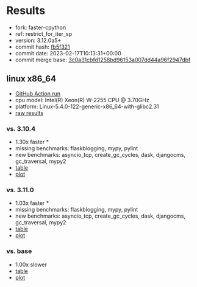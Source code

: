 # Results

- fork: faster-cpython
- ref: restrict_for_iter_sp
- version: 3.12.0a5+
- commit hash: [fb5f321](https://github.com/faster%2dcpython/cpython/commit/fb5f321)
- commit date: 2023-02-17T10:13:31+00:00
- commit merge base: [3c0a31cbfd1258bd96153a007dd44a96f2947dbf](https://github.com/faster%2dcpython/cpython/commit/3c0a31cbfd1258bd96153a007dd44a96f2947dbf)

## linux x86_64

- [GitHub Action run](https://github.com/faster-cpython/benchmarking/actions/runs/4202754871)
- cpu model: Intel(R) Xeon(R) W-2255 CPU @ 3.70GHz
- platform: Linux-5.4.0-122-generic-x86_64-with-glibc2.31
- [raw results](bm-20230217-linux-x86_64-faster%252dcpython-restrict_for_iter_sp-3.12.0a5%2B-fb5f321.json)

### vs. 3.10.4

- 1.30x faster \*
- missing benchmarks: flaskblogging, mypy, pylint
- new benchmarks: asyncio_tcp, create_gc_cycles, dask, djangocms, gc_traversal, mypy2
- [table](bm-20230217-linux-x86_64-faster%252dcpython-restrict_for_iter_sp-3.12.0a5%2B-fb5f321-vs-3.10.4.md)
- [plot](bm-20230217-linux-x86_64-faster%252dcpython-restrict_for_iter_sp-3.12.0a5%2B-fb5f321-vs-3.10.4.png)

### vs. 3.11.0

- 1.03x faster \*
- missing benchmarks: flaskblogging, mypy, pylint
- new benchmarks: asyncio_tcp, create_gc_cycles, dask, djangocms, gc_traversal, mypy2
- [table](bm-20230217-linux-x86_64-faster%252dcpython-restrict_for_iter_sp-3.12.0a5%2B-fb5f321-vs-3.11.0.md)
- [plot](bm-20230217-linux-x86_64-faster%252dcpython-restrict_for_iter_sp-3.12.0a5%2B-fb5f321-vs-3.11.0.png)

### vs. base

- 1.00x slower
- [table](bm-20230217-linux-x86_64-faster%252dcpython-restrict_for_iter_sp-3.12.0a5%2B-fb5f321-vs-base.md)
- [plot](bm-20230217-linux-x86_64-faster%252dcpython-restrict_for_iter_sp-3.12.0a5%2B-fb5f321-vs-base.png)

